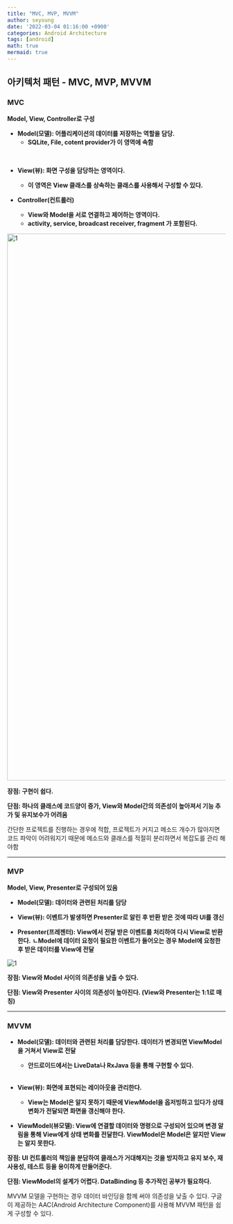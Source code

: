 ```yaml
---
title: "MVC, MVP, MVVM"
author: seyoung
date: '2022-03-04 01:16:00 +0900'
categories: Android Architecture
tags: [android]
math: true
mermaid: true
---
```


## 아키텍처 패턴 - MVC, MVP, MVVM

### MVC 



**Model, View, Controller로 구성**

  - **Model(모델): 어플리케이션의 데이터를 저장하는 역할을 담당.**
	  - **SQLite, File, cotent provider가 이 영역에 속함**
<br>

  - **View(뷰): 화면 구성을 담당하는 영역이다.**
     - **이 영역은 View 클래스를 상속하는 클래스를 사용해서 구성할 수 있다.**

- **Controller(컨트롤러)**
    - **View와 Model을 서로 연결하고 제어하는 영역이다.**
    - **activity, service, broadcast receiver, fragment 가 포함된다.**
    
   
<img width="1259" alt="1" src="https://user-images.githubusercontent.com/54762273/156602017-13f1f950-63e9-4b15-bbcd-9ffe381c82c1.png">


**장점: 구현이 쉽다.**

**단점: 하나의 클래스에 코드양이 증가, View와 Model간의 의존성이 높아져서 기능 추가 및 유지보수가 어려움**

간단한 프로젝트를 진행하는 경우에 적합, 프로젝트가 커지고 메소드 개수가 많아지면 코드 파악이 어려워지기
때문에 메소드와 클래스를 적절히 분리하면서 복잡도를 관리 해야함

---

### MVP

**Model, View, Presenter로 구성되어 있음**

  - **Model(모델): 데이터와 관련된 처리를 담당**

  - **View(뷰): 이벤트가 발생하면 Presenter로 알린 후 반환 받은 것에 따라 UI를 갱신**

 - **Presenter(프레젠터): View에서 전달 받은 이벤트를 처리하여 다시 View로 반환한다.**
	**ㄴModel에 데이터 요청이 필요한 이벤트가 들어오는 경우 Model에 요청한 후 받은 데이터를 View에 전달**

![1](https://user-images.githubusercontent.com/54762273/156604693-54826a58-bc34-46fa-b230-de27e2c78d68.png)


**장점: View와 Model 사이의 의존성을 낮출 수 있다.**

**단점: View와 Presenter 사이의 의존성이 높아진다. (View와 Presenter는 1:1로 매칭)**

---

### MVVM

  -   **Model(모델): 데이터와 관련된 처리를 담당한다. 데이터가 변경되면 ViewModel을 거쳐서 View로 전달**
	
		- **안드로이드에서는 LiveData나 RxJava 등을 통해 구현할 수 있다.**
		
		<br>
		
-   **View(뷰): 화면에 표현되는 레이아웃을 관리한다.**
	
	- **View는 Model은 알지 못하기 때문에 ViewModel을 옵저빙하고 있다가 상태 변화가 전달되면 화면을 갱신해야 한다.**

-   **ViewModel(뷰모델): View에 연결할 데이터와 명령으로 구성되어 있으며 변경 알림을 통해 View에게 상태 변화를 전달한다. ViewModel은 Model은 알지만 View는 알지 못한다.**

**장점: UI 컨트롤러의 책임을 분담하여 클래스가 거대해지는 것을 방지하고 유지 보수, 재사용성, 테스트 등을 용이하게 만들어준다.**

**단점: ViewModel의 설계가 어렵다. DataBinding 등 추가적인 공부가 필요하다.**

MVVM 모델을 구현하는 경우 데이터 바인딩을 함께 써야 의존성을 낮출 수 있다. 구글이 제공하는 AAC(Android Architecture Component)를 사용해 MVVM 패턴을 쉽게 구성할 수 있다.